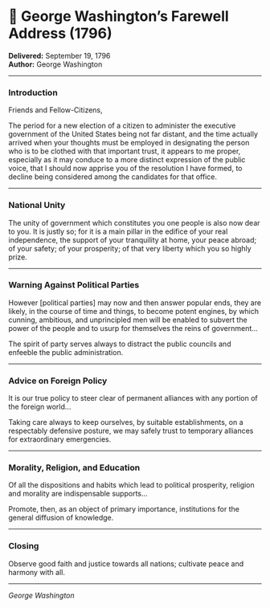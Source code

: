 # 📜 George Washington’s Farewell Address (1796)

**Delivered:** September 19, 1796  
**Author:** George Washington

---

### Introduction

Friends and Fellow-Citizens,

The period for a new election of a citizen to administer the executive government of the United States being not far distant, and the time actually arrived when your thoughts must be employed in designating the person who is to be clothed with that important trust, it appears to me proper, especially as it may conduce to a more distinct expression of the public voice, that I should now apprise you of the resolution I have formed, to decline being considered among the candidates for that office.

---

### National Unity

The unity of government which constitutes you one people is also now dear to you. It is justly so; for it is a main pillar in the edifice of your real independence, the support of your tranquility at home, your peace abroad; of your safety; of your prosperity; of that very liberty which you so highly prize.

---

### Warning Against Political Parties

However [political parties] may now and then answer popular ends, they are likely, in the course of time and things, to become potent engines, by which cunning, ambitious, and unprincipled men will be enabled to subvert the power of the people and to usurp for themselves the reins of government...

The spirit of party serves always to distract the public councils and enfeeble the public administration.

---

### Advice on Foreign Policy

It is our true policy to steer clear of permanent alliances with any portion of the foreign world...

Taking care always to keep ourselves, by suitable establishments, on a respectably defensive posture, we may safely trust to temporary alliances for extraordinary emergencies.

---

### Morality, Religion, and Education

Of all the dispositions and habits which lead to political prosperity, religion and morality are indispensable supports...

Promote, then, as an object of primary importance, institutions for the general diffusion of knowledge.

---

### Closing

Observe good faith and justice towards all nations; cultivate peace and harmony with all.

---

*George Washington*
